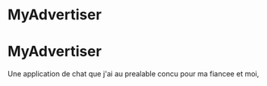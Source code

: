# MyAdvertiser
# MyAdvertiser
Une application de chat que j'ai au prealable concu pour ma fiancee et moi, 
